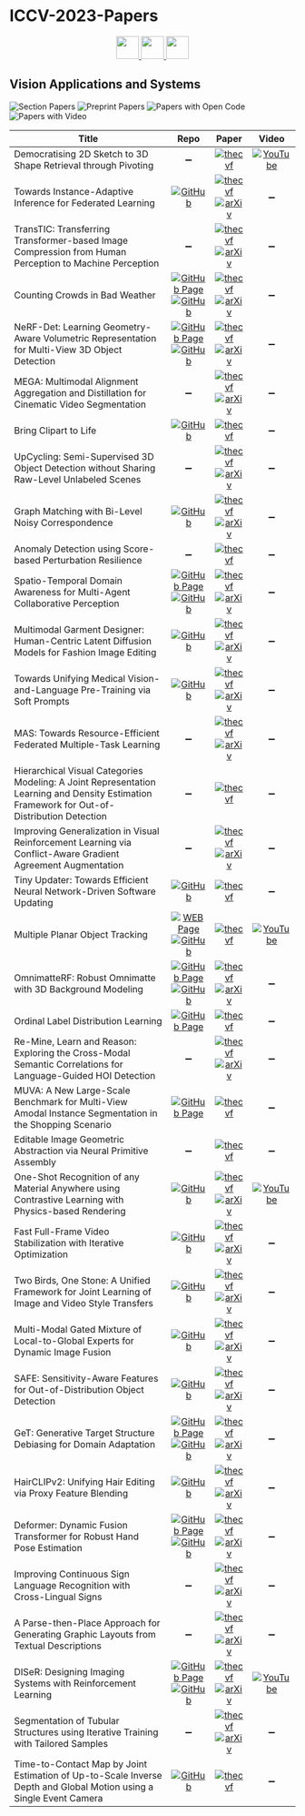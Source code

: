 # ICCV-2023-Papers

<div align="center">
    <a href="https://github.com/DmitryRyumin/ICCV-2023-Papers/blob/main/sections/geometric-deep-learning.md">
        <img src="https://cdn.jsdelivr.net/gh/DmitryRyumin/NewEraAI-Papers@main/images/left.svg" width="40" />
    </a>
    <a href="https://github.com/DmitryRyumin/ICCV-2023-Papers/">
        <img src="https://cdn.jsdelivr.net/gh/DmitryRyumin/NewEraAI-Papers@main/images/home.svg" width="40" />
    </a>
    <a href="https://github.com/DmitryRyumin/ICCV-2023-Papers/blob/main/sections/machine-learning-and-dataset.md">
        <img src="https://cdn.jsdelivr.net/gh/DmitryRyumin/NewEraAI-Papers@main/images/right.svg" width="40" />
    </a>
</div>

## Vision Applications and Systems

![Section Papers](https://img.shields.io/badge/Section%20Papers-soon-42BA16) ![Preprint Papers](https://img.shields.io/badge/Preprint%20Papers-soon-b31b1b) ![Papers with Open Code](https://img.shields.io/badge/Papers%20with%20Open%20Code-soon-1D7FBF) ![Papers with Video](https://img.shields.io/badge/Papers%20with%20Video-soon-FF0000)

| **Title** | **Repo** | **Paper** | **Video** |
|-----------|:--------:|:---------:|:---------:|
| Democratising 2D Sketch to 3D Shape Retrieval through Pivoting | :heavy_minus_sign: | [![thecvf](https://img.shields.io/badge/pdf-thecvf-7395C5.svg)](https://openaccess.thecvf.com/content/ICCV2023/papers/Chowdhury_Democratising_2D_Sketch_to_3D_Shape_Retrieval_Through_Pivoting_ICCV_2023_paper.pdf) | [![YouTube](https://img.shields.io/badge/YouTube-%23FF0000.svg?style=for-the-badge&logo=YouTube&logoColor=white)](https://www.youtube.com/watch?v=iM1A81QEhfw) |
| Towards Instance-Adaptive Inference for Federated Learning | [![GitHub](https://img.shields.io/github/stars/chunmeifeng/FedIns)](https://github.com/chunmeifeng/FedIns) | [![thecvf](https://img.shields.io/badge/pdf-thecvf-7395C5.svg)](https://openaccess.thecvf.com/content/ICCV2023/papers/Feng_Towards_Instance-adaptive_Inference_for_Federated_Learning_ICCV_2023_paper.pdf) <br /> [![arXiv](https://img.shields.io/badge/arXiv-2308.06051-b31b1b.svg)](https://arxiv.org/abs/2308.06051) | :heavy_minus_sign: |
| TransTIC: Transferring Transformer-based Image Compression from Human Perception to Machine Perception | :heavy_minus_sign: | [![thecvf](https://img.shields.io/badge/pdf-thecvf-7395C5.svg)](https://openaccess.thecvf.com/content/ICCV2023/papers/Chen_TransTIC_Transferring_Transformer-based_Image_Compression_from_Human_Perception_to_Machine_ICCV_2023_paper.pdf) <br /> [![arXiv](https://img.shields.io/badge/arXiv-2306.05085-b31b1b.svg)](https://arxiv.org/abs/2306.05085) | :heavy_minus_sign: |
| Counting Crowds in Bad Weather | [![GitHub Page](https://img.shields.io/badge/GitHub-Page-159957.svg)](https://awccnet.github.io/) <br /> [![GitHub](https://img.shields.io/github/stars/awccnet/AWCC-Net)](https://github.com/awccnet/AWCC-Net) | [![thecvf](https://img.shields.io/badge/pdf-thecvf-7395C5.svg)](https://openaccess.thecvf.com/content/ICCV2023/papers/Huang_Counting_Crowds_in_Bad_Weather_ICCV_2023_paper.pdf) <br /> [![arXiv](https://img.shields.io/badge/arXiv-2306.01209-b31b1b.svg)](https://arxiv.org/abs/2306.01209) | :heavy_minus_sign: |
| NeRF-Det: Learning Geometry-Aware Volumetric Representation for Multi-View 3D Object Detection | [![GitHub Page](https://img.shields.io/badge/GitHub-Page-159957.svg)](https://chenfengxu714.github.io/nerfdet/) <br /> [![GitHub](https://img.shields.io/github/stars/facebookresearch/NeRF-Det)](https://github.com/facebookresearch/NeRF-Det) | [![thecvf](https://img.shields.io/badge/pdf-thecvf-7395C5.svg)](https://openaccess.thecvf.com/content/ICCV2023/papers/Xu_NeRF-Det_Learning_Geometry-Aware_Volumetric_Representation_for_Multi-View_3D_Object_Detection_ICCV_2023_paper.pdf) <br /> [![arXiv](https://img.shields.io/badge/arXiv-2307.14620-b31b1b.svg)](https://arxiv.org/abs/2307.14620) | :heavy_minus_sign: |
| MEGA: Multimodal Alignment Aggregation and Distillation for Cinematic Video Segmentation | :heavy_minus_sign: | [![thecvf](https://img.shields.io/badge/pdf-thecvf-7395C5.svg)](https://openaccess.thecvf.com/content/ICCV2023/papers/Sadoughi_MEGA_Multimodal_Alignment_Aggregation_and_Distillation_For_Cinematic_Video_Segmentation_ICCV_2023_paper.pdf) <br /> [![arXiv](https://img.shields.io/badge/arXiv-2308.11185-b31b1b.svg)](https://arxiv.org/abs/2308.11185) | :heavy_minus_sign: |
| Bring Clipart to Life | [![GitHub](https://img.shields.io/github/stars/dangsq/ClipFaceShop)](https://github.com/dangsq/ClipFaceShop) | [![thecvf](https://img.shields.io/badge/pdf-thecvf-7395C5.svg)](https://openaccess.thecvf.com/content/ICCV2023/papers/Zhao_Bring_Clipart_to_Life_ICCV_2023_paper.pdf) | :heavy_minus_sign: |
| UpCycling: Semi-Supervised 3D Object Detection without Sharing Raw-Level Unlabeled Scenes | :heavy_minus_sign: | [![thecvf](https://img.shields.io/badge/pdf-thecvf-7395C5.svg)](https://openaccess.thecvf.com/content/ICCV2023/papers/Hwang_UpCycling_Semi-supervised_3D_Object_Detection_without_Sharing_Raw-level_Unlabeled_Scenes_ICCV_2023_paper.pdf) <br /> [![arXiv](https://img.shields.io/badge/arXiv-2211.11950-b31b1b.svg)](https://arxiv.org/abs/2211.11950) | :heavy_minus_sign: |
| Graph Matching with Bi-Level Noisy Correspondence | [![GitHub](https://img.shields.io/github/stars/XLearning-SCU/2023-ICCV-COMMON)](https://github.com/XLearning-SCU/2023-ICCV-COMMON) | [![thecvf](https://img.shields.io/badge/pdf-thecvf-7395C5.svg)](https://openaccess.thecvf.com/content/ICCV2023/papers/Lin_Graph_Matching_with_Bi-level_Noisy_Correspondence_ICCV_2023_paper.pdf) <br /> [![arXiv](https://img.shields.io/badge/arXiv-2212.04085-b31b1b.svg)](https://arxiv.org/abs/2212.04085) | :heavy_minus_sign: |
| Anomaly Detection using Score-based Perturbation Resilience | :heavy_minus_sign: | [![thecvf](https://img.shields.io/badge/pdf-thecvf-7395C5.svg)](https://openaccess.thecvf.com/content/ICCV2023/papers/Shin_Anomaly_Detection_using_Score-based_Perturbation_Resilience_ICCV_2023_paper.pdf) | :heavy_minus_sign: |
| Spatio-Temporal Domain Awareness for Multi-Agent Collaborative Perception | [![GitHub Page](https://img.shields.io/badge/GitHub-Page-159957.svg)](https://ydk122024.github.io/SCOPE/) <br /> [![GitHub](https://img.shields.io/github/stars/starfdu1418/SCOPE)](https://github.com/starfdu1418/SCOPE) | [![thecvf](https://img.shields.io/badge/pdf-thecvf-7395C5.svg)](https://openaccess.thecvf.com/content/ICCV2023/papers/Yang_Spatio-Temporal_Domain_Awareness_for_Multi-Agent_Collaborative_Perception_ICCV_2023_paper.pdf) <br /> [![arXiv](https://img.shields.io/badge/arXiv-2307.13929-b31b1b.svg)](https://arxiv.org/abs/2307.13929) | :heavy_minus_sign: |
| Multimodal Garment Designer: Human-Centric Latent Diffusion Models for Fashion Image Editing | [![GitHub](https://img.shields.io/github/stars/aimagelab/multimodal-garment-designer)](https://github.com/aimagelab/multimodal-garment-designer) | [![thecvf](https://img.shields.io/badge/pdf-thecvf-7395C5.svg)](https://openaccess.thecvf.com/content/ICCV2023/papers/Baldrati_Multimodal_Garment_Designer_Human-Centric_Latent_Diffusion_Models_for_Fashion_Image_ICCV_2023_paper.pdf) <br /> [![arXiv](https://img.shields.io/badge/arXiv-2304.02051-b31b1b.svg)](https://arxiv.org/abs/2304.02051) | :heavy_minus_sign: |
| Towards Unifying Medical Vision-and-Language Pre-Training via Soft Prompts | [![GitHub](https://img.shields.io/github/stars/zhjohnchan/ptunifier)](https://github.com/zhjohnchan/ptunifier) | [![thecvf](https://img.shields.io/badge/pdf-thecvf-7395C5.svg)](https://openaccess.thecvf.com/content/ICCV2023/papers/Chen_Towards_Unifying_Medical_Vision-and-Language_Pre-Training_via_Soft_Prompts_ICCV_2023_paper.pdf) <br /> [![arXiv](https://img.shields.io/badge/arXiv-2302.08958-b31b1b.svg)](https://arxiv.org/abs/2302.08958) | :heavy_minus_sign: |
| MAS: Towards Resource-Efficient Federated Multiple-Task Learning | :heavy_minus_sign: | [![thecvf](https://img.shields.io/badge/pdf-thecvf-7395C5.svg)](https://openaccess.thecvf.com/content/ICCV2023/papers/Zhuang_MAS_Towards_Resource-Efficient_Federated_Multiple-Task_Learning_ICCV_2023_paper.pdf) <br /> [![arXiv](https://img.shields.io/badge/arXiv-2307.11285-b31b1b.svg)](https://arxiv.org/abs/2307.11285) | :heavy_minus_sign: |
| Hierarchical Visual Categories Modeling: A Joint Representation Learning and Density Estimation Framework for Out-of-Distribution Detection | :heavy_minus_sign: | [![thecvf](https://img.shields.io/badge/pdf-thecvf-7395C5.svg)](https://openaccess.thecvf.com/content/ICCV2023/papers/Li_Hierarchical_Visual_Categories_Modeling_A_Joint_Representation_Learning_and_Density_ICCV_2023_paper.pdf) | :heavy_minus_sign: |
| Improving Generalization in Visual Reinforcement Learning via Conflict-Aware Gradient Agreement Augmentation | :heavy_minus_sign: | [![thecvf](https://img.shields.io/badge/pdf-thecvf-7395C5.svg)](https://openaccess.thecvf.com/content/ICCV2023/papers/Liu_Improving_Generalization_in_Visual_Reinforcement_Learning_via_Conflict-aware_Gradient_Agreement_ICCV_2023_paper.pdf) <br /> [![arXiv](https://img.shields.io/badge/arXiv-2308.01194-b31b1b.svg)](https://arxiv.org/abs/2308.01194) | :heavy_minus_sign: |
| Tiny Updater: Towards Efficient Neural Network-Driven Software Updating | [![GitHub](https://img.shields.io/github/stars/ArchipLab-LinfengZhang/TinyUpdater)](https://github.com/ArchipLab-LinfengZhang/TinyUpdater) | [![thecvf](https://img.shields.io/badge/pdf-thecvf-7395C5.svg)](https://openaccess.thecvf.com/content/ICCV2023/papers/Zhang_Tiny_Updater_Towards_Efficient_Neural_Network-Driven_Software_Updating_ICCV_2023_paper.pdf) | :heavy_minus_sign: |
| Multiple Planar Object Tracking | [![WEB Page](https://img.shields.io/badge/WEB-Page-159957.svg)](https://zzcheng.top/MPOT/) <br /> [![GitHub](https://img.shields.io/github/stars/nku-zhichengzhang/MPOT)](https://github.com/nku-zhichengzhang/MPOT) | [![thecvf](https://img.shields.io/badge/pdf-thecvf-7395C5.svg)](https://openaccess.thecvf.com/content/ICCV2023/papers/Zhang_Multiple_Planar_Object_Tracking_ICCV_2023_paper.pdf) | [![YouTube](https://img.shields.io/badge/YouTube-%23FF0000.svg?style=for-the-badge&logo=YouTube&logoColor=white)](https://www.youtube.com/watch?v=1kE_VJgM4u8) |
| OmnimatteRF: Robust Omnimatte with 3D Background Modeling | [![GitHub Page](https://img.shields.io/badge/GitHub-Page-159957.svg)](https://omnimatte-rf.github.io/) <br /> [![GitHub](https://img.shields.io/github/stars/facebookresearch/OmnimatteRF)](https://github.com/facebookresearch/OmnimatteRF) | [![thecvf](https://img.shields.io/badge/pdf-thecvf-7395C5.svg)](https://openaccess.thecvf.com/content/ICCV2023/papers/Lin_OmnimatteRF_Robust_Omnimatte_with_3D_Background_Modeling_ICCV_2023_paper.pdf) <br /> [![arXiv](https://img.shields.io/badge/arXiv-2309.07749-b31b1b.svg)](https://arxiv.org/abs/2309.07749) | :heavy_minus_sign: |
| Ordinal Label Distribution Learning | [![GitHub Page](https://img.shields.io/badge/GitHub-Page-159957.svg)](https://downdric23.github.io/) | [![thecvf](https://img.shields.io/badge/pdf-thecvf-7395C5.svg)](https://openaccess.thecvf.com/content/ICCV2023/papers/Wen_Ordinal_Label_Distribution_Learning_ICCV_2023_paper.pdf) | :heavy_minus_sign: |
| Re-Mine, Learn and Reason: Exploring the Cross-Modal Semantic Correlations for Language-Guided HOI Detection | :heavy_minus_sign: | [![thecvf](https://img.shields.io/badge/pdf-thecvf-7395C5.svg)](https://openaccess.thecvf.com/content/ICCV2023/papers/Cao_Re-mine_Learn_and_Reason_Exploring_the_Cross-modal_Semantic_Correlations_for_ICCV_2023_paper.pdf) <br /> [![arXiv](https://img.shields.io/badge/arXiv-2307.13529-b31b1b.svg)](https://arxiv.org/abs/2307.13529) | :heavy_minus_sign: |
| MUVA: A New Large-Scale Benchmark for Multi-View Amodal Instance Segmentation in the Shopping Scenario | [![GitHub Page](https://img.shields.io/badge/GitHub-Page-159957.svg)](https://zhixuanli.github.io/project_2023_ICCV_MUVA/) | [![thecvf](https://img.shields.io/badge/pdf-thecvf-7395C5.svg)](https://openaccess.thecvf.com/content/ICCV2023/papers/Li_MUVA_A_New_Large-Scale_Benchmark_for_Multi-View_Amodal_Instance_Segmentation_ICCV_2023_paper.pdf) | :heavy_minus_sign: |
| Editable Image Geometric Abstraction via Neural Primitive Assembly | :heavy_minus_sign: | [![thecvf](https://img.shields.io/badge/pdf-thecvf-7395C5.svg)](https://openaccess.thecvf.com/content/ICCV2023/papers/Chen_Editable_Image_Geometric_Abstraction_via_Neural_Primitive_Assembly_ICCV_2023_paper.pdf) | :heavy_minus_sign: |
| One-Shot Recognition of any Material Anywhere using Contrastive Learning with Physics-based Rendering | [![GitHub](https://img.shields.io/github/stars/ZuseZ4/MatSim-Dataset-Generator-Scripts-And-Neural-net)](https://github.com/ZuseZ4/MatSim-Dataset-Generator-Scripts-And-Neural-net) | [![thecvf](https://img.shields.io/badge/pdf-thecvf-7395C5.svg)](https://openaccess.thecvf.com/content/ICCV2023/papers/Drehwald_One-Shot_Recognition_of_Any_Material_Anywhere_Using_Contrastive_Learning_with_ICCV_2023_paper.pdf) <br /> [![arXiv](https://img.shields.io/badge/arXiv-2212.00648-b31b1b.svg)](https://arxiv.org/abs/2212.00648) | [![YouTube](https://img.shields.io/badge/YouTube-%23FF0000.svg?style=for-the-badge&logo=YouTube&logoColor=white)](https://www.youtube.com/watch?v=sXN3jmqv2SM) |
| Fast Full-Frame Video Stabilization with Iterative Optimization | [![GitHub](https://img.shields.io/github/stars/zwyking/Fast-Stab)](https://github.com/zwyking/Fast-Stab) | [![thecvf](https://img.shields.io/badge/pdf-thecvf-7395C5.svg)](https://openaccess.thecvf.com/content/ICCV2023/papers/Zhao_Fast_Full-frame_Video_Stabilization_with_Iterative_Optimization_ICCV_2023_paper.pdf) <br /> [![arXiv](https://img.shields.io/badge/arXiv-2307.12774-b31b1b.svg)](https://arxiv.org/abs/2307.12774) | :heavy_minus_sign: |
| Two Birds, One Stone: A Unified Framework for Joint Learning of Image and Video Style Transfers | [![GitHub](https://img.shields.io/github/stars/NevSNev/UniST)](https://github.com/NevSNev/UniST) | [![thecvf](https://img.shields.io/badge/pdf-thecvf-7395C5.svg)](https://openaccess.thecvf.com/content/ICCV2023/papers/Gu_Two_Birds_One_Stone_A_Unified_Framework_for_Joint_Learning_ICCV_2023_paper.pdf) <br /> [![arXiv](https://img.shields.io/badge/arXiv-2304.11335-b31b1b.svg)](https://arxiv.org/abs/2304.11335) | :heavy_minus_sign: |
| Multi-Modal Gated Mixture of Local-to-Global Experts for Dynamic Image Fusion | [![GitHub](https://img.shields.io/github/stars/SunYM2020/MoE-Fusion)](https://github.com/SunYM2020/MoE-Fusion) | [![thecvf](https://img.shields.io/badge/pdf-thecvf-7395C5.svg)](https://openaccess.thecvf.com/content/ICCV2023/papers/Cao_Multi-Modal_Gated_Mixture_of_Local-to-Global_Experts_for_Dynamic_Image_Fusion_ICCV_2023_paper.pdf) <br /> [![arXiv](https://img.shields.io/badge/arXiv-2302.01392-b31b1b.svg)](https://arxiv.org/abs/2302.01392) | :heavy_minus_sign: |
| SAFE: Sensitivity-Aware Features for Out-of-Distribution Object Detection | [![GitHub](https://img.shields.io/github/stars/SamWilso/SAFE_Official)](https://github.com/SamWilso/SAFE_Official) | [![thecvf](https://img.shields.io/badge/pdf-thecvf-7395C5.svg)](https://openaccess.thecvf.com/content/ICCV2023/papers/Wilson_SAFE_Sensitivity-Aware_Features_for_Out-of-Distribution_Object_Detection_ICCV_2023_paper.pdf) <br /> [![arXiv](https://img.shields.io/badge/arXiv-2208.13930-b31b1b.svg)](https://arxiv.org/abs/2208.13930) | :heavy_minus_sign: |
| GeT: Generative Target Structure Debiasing for Domain Adaptation | [![GitHub Page](https://img.shields.io/badge/GitHub-Page-159957.svg)](https://lulusindazc.github.io/getproject/) <br /> [![GitHub](https://img.shields.io/github/stars/lulusindazc/Get)](https://github.com/lulusindazc/Get) | [![thecvf](https://img.shields.io/badge/pdf-thecvf-7395C5.svg)](https://openaccess.thecvf.com/content/ICCV2023/papers/Zhang_GeT_Generative_Target_Structure_Debiasing_for_Domain_Adaptation_ICCV_2023_paper.pdf) <br /> [![arXiv](https://img.shields.io/badge/arXiv-2308.10205-b31b1b.svg)](https://arxiv.org/abs/2308.10205) | :heavy_minus_sign: |
| HairCLIPv2: Unifying Hair Editing via Proxy Feature Blending | [![GitHub](https://img.shields.io/github/stars/wty-ustc/HairCLIPv2)](https://github.com/wty-ustc/HairCLIPv2) | [![thecvf](https://img.shields.io/badge/pdf-thecvf-7395C5.svg)](https://openaccess.thecvf.com/content/ICCV2023/papers/Wei_HairCLIPv2_Unifying_Hair_Editing_via_Proxy_Feature_Blending_ICCV_2023_paper.pdf) <br /> [![arXiv](https://img.shields.io/badge/arXiv-2310.10651-b31b1b.svg)](https://arxiv.org/abs/2310.10651) | :heavy_minus_sign: |
| Deformer: Dynamic Fusion Transformer for Robust Hand Pose Estimation | [![GitHub Page](https://img.shields.io/badge/GitHub-Page-159957.svg)](https://fuqichen1998.github.io/Deformer/) <br /> [![GitHub](https://img.shields.io/github/stars/fuqichen1998/Deformer)](https://github.com/fuqichen1998/Deformer) | [![thecvf](https://img.shields.io/badge/pdf-thecvf-7395C5.svg)](https://openaccess.thecvf.com/content/ICCV2023/papers/Fu_Deformer_Dynamic_Fusion_Transformer_for_Robust_Hand_Pose_Estimation_ICCV_2023_paper.pdf) <br /> [![arXiv](https://img.shields.io/badge/arXiv-2303.04991-b31b1b.svg)](https://arxiv.org/abs/2303.04991) | :heavy_minus_sign: |
| Improving Continuous Sign Language Recognition with Cross-Lingual Signs | :heavy_minus_sign: | [![thecvf](https://img.shields.io/badge/pdf-thecvf-7395C5.svg)](https://openaccess.thecvf.com/content/ICCV2023/papers/Wei_Improving_Continuous_Sign_Language_Recognition_with_Cross-Lingual_Signs_ICCV_2023_paper.pdf) <br /> [![arXiv](https://img.shields.io/badge/arXiv-2308.10809-b31b1b.svg)](https://arxiv.org/abs/2308.10809) | :heavy_minus_sign: |
| A Parse-then-Place Approach for Generating Graphic Layouts from Textual Descriptions | :heavy_minus_sign: | [![thecvf](https://img.shields.io/badge/pdf-thecvf-7395C5.svg)](https://openaccess.thecvf.com/content/ICCV2023/papers/Lin_A_Parse-Then-Place_Approach_for_Generating_Graphic_Layouts_from_Textual_Descriptions_ICCV_2023_paper.pdf) <br /> [![arXiv](https://img.shields.io/badge/arXiv-2308.12700-b31b1b.svg)](https://arxiv.org/abs/2308.12700) | :heavy_minus_sign: |
| DISeR: Designing Imaging Systems with Reinforcement Learning | [![GitHub Page](https://img.shields.io/badge/GitHub-Page-159957.svg)](https://tzofi.github.io/diser/) <br /> [![GitHub](https://img.shields.io/github/stars/tzofi/diser)](https://github.com/tzofi/diser) | [![thecvf](https://img.shields.io/badge/pdf-thecvf-7395C5.svg)](https://openaccess.thecvf.com/content/ICCV2023/papers/Klinghoffer_DISeR_Designing_Imaging_Systems_with_Reinforcement_Learning_ICCV_2023_paper.pdf) <br /> [![arXiv](https://img.shields.io/badge/arXiv-2309.13851-b31b1b.svg)](https://arxiv.org/abs/2309.13851) | [![YouTube](https://img.shields.io/badge/YouTube-%23FF0000.svg?style=for-the-badge&logo=YouTube&logoColor=white)](https://www.youtube.com/watch?v=Lm80OZh5eDg) |
| Segmentation of Tubular Structures using Iterative Training with Tailored Samples | :heavy_minus_sign: | [![thecvf](https://img.shields.io/badge/pdf-thecvf-7395C5.svg)](https://openaccess.thecvf.com/content/ICCV2023/papers/Liao_Segmentation_of_Tubular_Structures_Using_Iterative_Training_with_Tailored_Samples_ICCV_2023_paper.pdf) <br /> [![arXiv](https://img.shields.io/badge/arXiv-2309.08727-b31b1b.svg)](https://arxiv.org/abs/2309.08727) | :heavy_minus_sign: |
| Time-to-Contact Map by Joint Estimation of Up-to-Scale Inverse Depth and Global Motion using a Single Event Camera | [![GitHub](https://img.shields.io/github/stars/neuromorphic-paris/ETTCM)](https://github.com/neuromorphic-paris/ETTCM) | [![thecvf](https://img.shields.io/badge/pdf-thecvf-7395C5.svg)](https://openaccess.thecvf.com/content/ICCV2023/papers/Nunes_Time-to-Contact_Map_by_Joint_Estimation_of_Up-to-Scale_Inverse_Depth_and_ICCV_2023_paper.pdf) | :heavy_minus_sign: |

